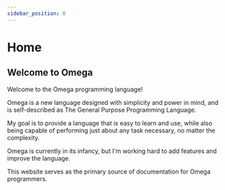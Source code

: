 ```yaml
---
sidebar_position: 0
---
```


# Home

## Welcome to Omega

Welcome to the Omega programming language!

Omega is a new language designed with simplicity and power in mind, and is self-described as The General Purpose Programming Language.

My goal is to provide a language that is easy to learn and use, while also being capable of performing just about any task necessary, no matter the complexity.

Omega is currently in its infancy, but I'm working hard to add features and improve the language.

This website serves as the primary source of documentation for Omega programmers.
